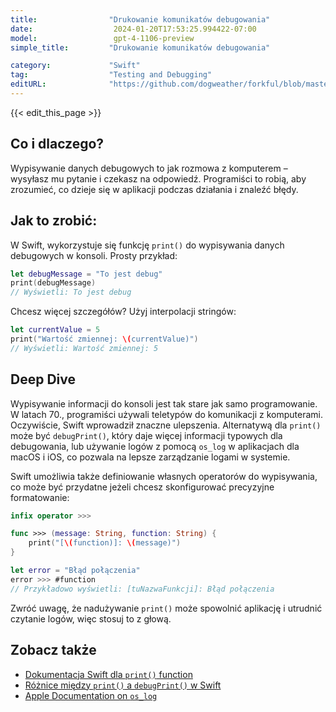 ```yaml
---
title:                "Drukowanie komunikatów debugowania"
date:                  2024-01-20T17:53:25.994422-07:00
model:                 gpt-4-1106-preview
simple_title:         "Drukowanie komunikatów debugowania"

category:             "Swift"
tag:                  "Testing and Debugging"
editURL:              "https://github.com/dogweather/forkful/blob/master/content/pl/swift/printing-debug-output.md"
---
```


{{< edit_this_page >}}

## Co i dlaczego?
Wypisywanie danych debugowych to jak rozmowa z komputerem – wysyłasz mu pytanie i czekasz na odpowiedź. Programiści to robią, aby zrozumieć, co dzieje się w aplikacji podczas działania i znaleźć błędy.

## Jak to zrobić:
W Swift, wykorzystuje się funkcję `print()` do wypisywania danych debugowych w konsoli. Prosty przykład:

```Swift
let debugMessage = "To jest debug"
print(debugMessage)
// Wyświetli: To jest debug
```

Chcesz więcej szczegółów? Użyj interpolacji stringów:

```Swift
let currentValue = 5
print("Wartość zmiennej: \(currentValue)")
// Wyświetli: Wartość zmiennej: 5
```

## Deep Dive
Wypisywanie informacji do konsoli jest tak stare jak samo programowanie. W latach 70., programiści używali teletypów do komunikacji z komputerami. Oczywiście, Swift wprowadził znaczne ulepszenia. Alternatywą dla `print()` może być `debugPrint()`, który daje więcej informacji typowych dla debugowania, lub używanie logów z pomocą `os_log` w aplikacjach dla macOS i iOS, co pozwala na lepsze zarządzanie logami w systemie.

Swift umożliwia także definiowanie własnych operatorów do wypisywania, co może być przydatne jeżeli chcesz skonfigurować precyzyjne formatowanie:

```Swift
infix operator >>>

func >>> (message: String, function: String) {
    print("[\(function)]: \(message)")
}

let error = "Błąd połączenia"
error >>> #function
// Przykładowo wyświetli: [tuNazwaFunkcji]: Błąd połączenia
```

Zwróć uwagę, że nadużywanie `print()` może spowolnić aplikację i utrudnić czytanie logów, więc stosuj to z głową.

## Zobacz także
- [Dokumentacja Swift dla `print()` function](https://developer.apple.com/documentation/swift/1541053-print)
- [Różnice między `print()` a `debugPrint()` w Swift](https://www.hackingwithswift.com/example-code/language/whats-the-difference-between-print-and-debugprint)
- [Apple Documentation on `os_log`](https://developer.apple.com/documentation/os/logging)
